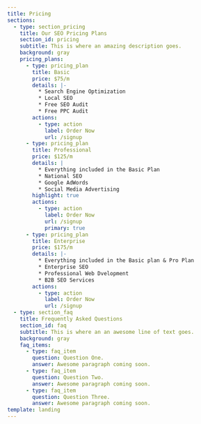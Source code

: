 ```yaml
---
title: Pricing
sections:
  - type: section_pricing
    title: Our SEO Pricing Plans
    section_id: pricing
    subtitle: This is where an amazing description goes.
    background: gray
    pricing_plans:
      - type: pricing_plan
        title: Basic
        price: $75/m
        details: |-
          * Search Engine Optimization
          * Local SEO
          * Free SEO Audit
          * Free PPC Audit
        actions:
          - type: action
            label: Order Now
            url: /signup
      - type: pricing_plan
        title: Professional
        price: $125/m
        details: |
          * Everything included in the Basic Plan
          * National SEO
          * Google AdWords
          * Social Media Advertising
        highlight: true
        actions:
          - type: action
            label: Order Now
            url: /signup
            primary: true
      - type: pricing_plan
        title: Enterprise
        price: $175/m
        details: |-
          * Everything included in the Basic plan & Pro Plan
          * Enterprise SEO
          * Professional Web Dvelopment
          * B2B SEO Services
        actions:
          - type: action
            label: Order Now
            url: /signup
  - type: section_faq
    title: Frequently Asked Questions
    section_id: faq
    subtitle: This is where an an awesome line of text goes.
    background: gray
    faq_items:
      - type: faq_item
        question: Question One.
        answer: Awesome paragraph coming soon.
      - type: faq_item
        question: Question Two.
        answer: Awesome paragraph coming soon.
      - type: faq_item
        question: Question Three.
        answer: Awesome paragraph coming soon.
template: landing
---
```

